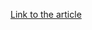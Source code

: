 [Link to the article](https://medium.com/walmartglobaltech/diavol-the-enigma-of-ransomware-1fd78ffda648)

